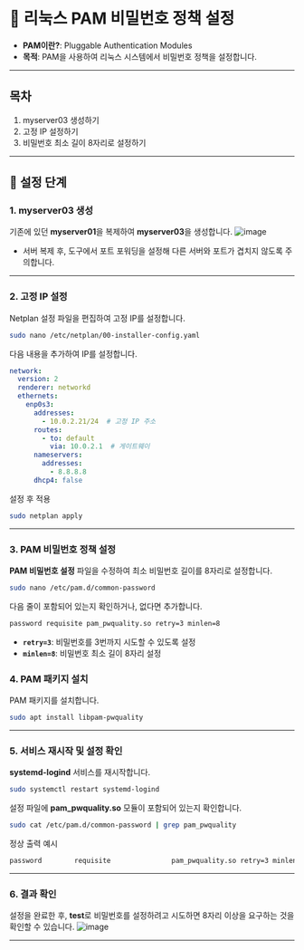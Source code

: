 # 🔐 리눅스 PAM 비밀번호 정책 설정

- **PAM이란?**: Pluggable Authentication Modules
- **목적**: PAM을 사용하여 리눅스 시스템에서 비밀번호 정책을 설정합니다.

---

## 목차

1. myserver03 생성하기
2. 고정 IP 설정하기
3. 비밀번호 최소 길이 8자리로 설정하기

---

## 🚀 설정 단계

### 1. myserver03 생성

기존에 있던 **myserver01**을 복제하여 **myserver03**을 생성합니다.
![image](https://github.com/user-attachments/assets/290d843e-b5d9-421b-95b3-4c16011aaebd)
- 서버 복제 후, 도구에서 포트 포워딩을 설정해 다른 서버와 포트가 겹치지 않도록 주의합니다.

---

### 2. 고정 IP 설정

Netplan 설정 파일을 편집하여 고정 IP를 설정합니다.

```bash
sudo nano /etc/netplan/00-installer-config.yaml
```

다음 내용을 추가하여 IP를 설정합니다.

```yaml
network:
  version: 2
  renderer: networkd
  ethernets:
    enp0s3:
      addresses:
        - 10.0.2.21/24  # 고정 IP 주소
      routes:
        - to: default
          via: 10.0.2.1  # 게이트웨이
      nameservers:
        addresses:
          - 8.8.8.8
      dhcp4: false
```

설정 후 적용

```bash
sudo netplan apply
```

---

### 3. PAM 비밀번호 정책 설정

**PAM 비밀번호 설정** 파일을 수정하여 최소 비밀번호 길이를 8자리로 설정합니다.

```bash
sudo nano /etc/pam.d/common-password
```

다음 줄이 포함되어 있는지 확인하거나, 없다면 추가합니다.

```bash
password requisite pam_pwquality.so retry=3 minlen=8
```

- **`retry=3`**: 비밀번호를 3번까지 시도할 수 있도록 설정
- **`minlen=8`**: 비밀번호 최소 길이 8자리 설정

### 4. PAM 패키지 설치

PAM 패키지를 설치합니다.

```bash
sudo apt install libpam-pwquality
```

---

### 5. 서비스 재시작 및 설정 확인

**systemd-logind** 서비스를 재시작합니다.

```bash
sudo systemctl restart systemd-logind
```

설정 파일에 **pam_pwquality.so** 모듈이 포함되어 있는지 확인합니다.

```bash
sudo cat /etc/pam.d/common-password | grep pam_pwquality
```

정상 출력 예시

```bash
password        requisite               pam_pwquality.so retry=3 minlen=8
```

---

### 6. 결과 확인

설정을 완료한 후, **test**로 비밀번호를 설정하려고 시도하면 8자리 이상을 요구하는 것을 확인할 수 있습니다.
![image](https://github.com/user-attachments/assets/6cdb1c5a-6aa6-4bfa-9b42-5da39fcb300c)


---


